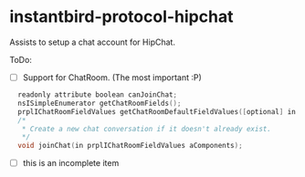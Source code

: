 instantbird-protocol-hipchat
============================

Assists to setup a chat account for HipChat.


ToDo:

- [ ] Support for ChatRoom. (The most important :P)
```cpp
  readonly attribute boolean canJoinChat;
  nsISimpleEnumerator getChatRoomFields();
  prplIChatRoomFieldValues getChatRoomDefaultFieldValues([optional] in AUTF8String aDefaultChatName);
  /*
   * Create a new chat conversation if it doesn't already exist.
   */
  void joinChat(in prplIChatRoomFieldValues aComponents);
```

- [ ] this is an incomplete item
